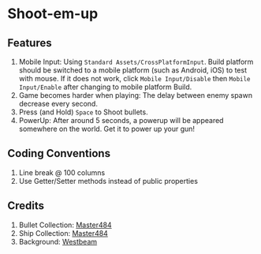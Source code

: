 # Shoot-em-up

## Features
1. Mobile Input: Using `Standard Assets/CrossPlatformInput`. Build platform should be switched to a mobile platform (such as Android, iOS) to test with mouse. If it does not work, click `Mobile Input/Disable` then `Mobile Input/Enable` after changing to mobile platform Build.
2. Game becomes harder when playing: The delay between enemy spawn decrease every second.
3. Press (and Hold) `Space` to Shoot bullets.
4. PowerUp: After around 5 seconds, a powerup will be appeared somewhere on the world. Get it to power up your gun!

## Coding Conventions
1. Line break @ 100 columns
2. Use Getter/Setter methods instead of public properties

## Credits
1. Bullet Collection: [Master484](http://m484games.ucoz.com/)
2. Ship Collection: [Master484](http://m484games.ucoz.com/)
3. Background: [Westbeam](https://opengameart.org/content/space-background-1)